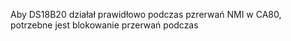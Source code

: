 Aby DS18B20 działał prawidłowo podczas pzrerwań NMI w CA80, potrzebne jest blokowanie przerwań podczas

